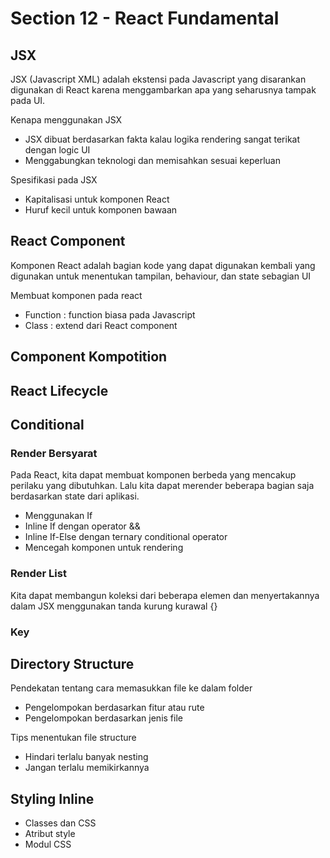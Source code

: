 # Section 12 - React Fundamental

## JSX
JSX (Javascript XML) adalah ekstensi pada Javascript yang disarankan digunakan di React karena menggambarkan apa yang seharusnya tampak pada UI.

Kenapa menggunakan JSX 
* JSX dibuat berdasarkan fakta kalau logika rendering sangat terikat dengan logic UI
* Menggabungkan teknologi dan memisahkan sesuai keperluan

Spesifikasi pada JSX
* Kapitalisasi untuk komponen React
* Huruf kecil untuk komponen bawaan

## React Component
Komponen React adalah bagian kode yang dapat digunakan kembali yang digunakan untuk menentukan tampilan, behaviour, dan state sebagian UI

Membuat komponen pada react
* Function : function biasa pada Javascript
* Class : extend dari React component

## Component Kompotition

## React Lifecycle

## Conditional
### Render Bersyarat
Pada React, kita dapat membuat komponen berbeda yang mencakup perilaku yang dibutuhkan. Lalu kita dapat merender beberapa bagian saja berdasarkan state dari aplikasi.
* Menggunakan If
* Inline If dengan operator &&
* Inline If-Else dengan ternary conditional operator
* Mencegah komponen untuk rendering

### Render List
Kita dapat membangun koleksi dari beberapa elemen dan menyertakannya dalam JSX menggunakan tanda kurung kurawal {}

### Key

## Directory Structure
Pendekatan tentang cara memasukkan file ke dalam folder
* Pengelompokan berdasarkan fitur atau rute
* Pengelompokan berdasarkan jenis file

Tips menentukan file structure
* Hindari terlalu banyak nesting
* Jangan terlalu memikirkannya

## Styling Inline
* Classes dan CSS
* Atribut style
* Modul CSS
